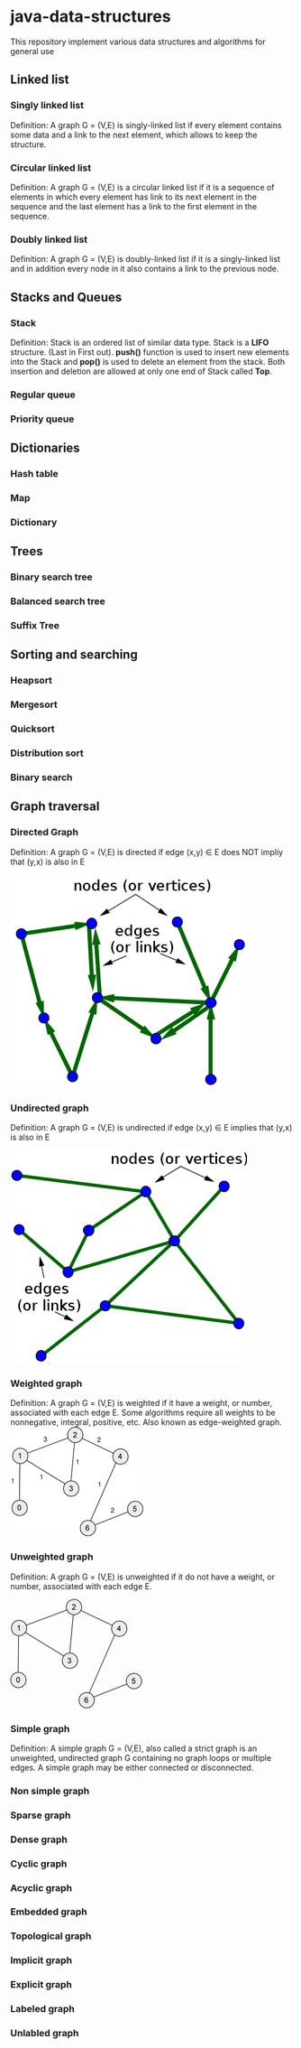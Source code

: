# java-data-structures
This repository implement various data structures and algorithms for general use

## Linked list
### Singly linked list
Definition: A graph G = (V,E) is singly-linked list if every element contains some data and a link to the next element, which allows to keep the structure. 

### Circular linked list
Definition: A graph G = (V,E) is a circular linked list if it is a sequence of elements in which every element has link to its next element in the sequence and the last element has a link to the first element in the sequence.

### Doubly linked list
Definition: A graph G = (V,E) is doubly-linked list if it is a singly-linked list and in addition every node in it also contains a link to the previous node. 

## Stacks and Queues
### Stack
Definition: Stack is an ordered list of similar data type. Stack is a **LIFO** structure. (Last in First out). **push()** function is used to insert new elements into the Stack and **pop()** is used to delete an element from the stack. Both insertion and deletion are allowed at only one end of Stack called **Top**.
### Regular queue
### Priority queue

## Dictionaries
### Hash table
### Map
### Dictionary

## Trees
### Binary search tree
### Balanced search tree
### Suffix Tree

## Sorting and searching
### Heapsort
### Mergesort
### Quicksort
### Distribution sort
### Binary search

## Graph traversal
### Directed Graph
Definition: A graph G = (V,E) is directed if edge (x,y) ∈ E does NOT impliy that (y,x) is also in E

![](/images/directed_graph.png?raw=true)

### Undirected graph
Definition: A graph G = (V,E) is undirected if edge (x,y) ∈ E implies that (y,x) is also in E

![](/images/undirected_graph.png?raw=true)

### Weighted graph
Definition: A graph G = (V,E) is weighted if it have a weight, or number, associated with each edge E. Some algorithms require all weights to be nonnegative, integral, positive, etc. Also known as edge-weighted graph.
![](/images/weighted_graph.gif?raw=true)

### Unweighted graph
Definition: A graph G = (V,E) is unweighted if it do not have a weight, or number, associated with each edge E.

![](/images/unweighted_graph.gif?raw=true)

### Simple graph
Definition: A simple graph G = (V,E), also called a strict graph is an unweighted, undirected graph G containing no graph loops or multiple edges. A simple graph may be either connected or disconnected.
### Non simple graph
### Sparse graph
### Dense graph
### Cyclic graph
### Acyclic graph
### Embedded graph
### Topological graph
### Implicit graph
### Explicit graph
### Labeled graph
### Unlabled graph
